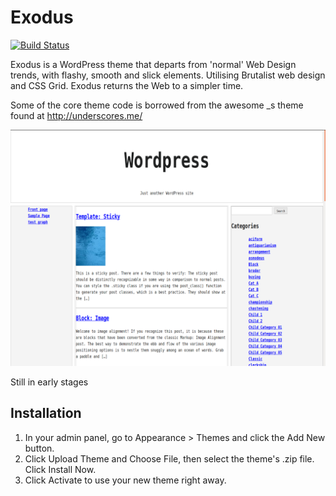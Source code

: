 Exodus 
=======

[![Build Status](https://travis-ci.com/dgroddick/exodus-theme.svg?branch=master)](https://travis-ci.com/dgroddick/exodus-theme)

Exodus is a WordPress theme that departs from 'normal' Web Design trends, with flashy, smooth and slick elements.
Utilising Brutalist web design and CSS Grid. Exodus returns the Web to a simpler time.

Some of the core theme code is borrowed from the awesome _s theme found at http://underscores.me/

![Exodus Theme](https://github.com/dgroddick/exodus/blob/master/screenshot.png)


Still in early stages

Installation
-------------

1. In your admin panel, go to Appearance > Themes and click the Add New button.
2. Click Upload Theme and Choose File, then select the theme's .zip file. Click Install Now.
3. Click Activate to use your new theme right away.
